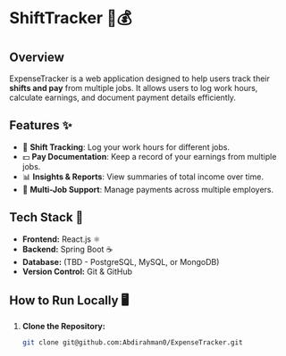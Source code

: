 # ShiftTracker 📝💰

## Overview
ExpenseTracker is a web application designed to help users track their **shifts and pay** from multiple jobs. It allows users to log work hours, calculate earnings, and document payment details efficiently.

## Features ✨
- 📆 **Shift Tracking**: Log your work hours for different jobs.
- 💵 **Pay Documentation**: Keep a record of your earnings from multiple jobs.
- 📊 **Insights & Reports**: View summaries of total income over time.
- 🏢 **Multi-Job Support**: Manage payments across multiple employers.

## Tech Stack 🚀
- **Frontend:** React.js ⚛️
- **Backend:** Spring Boot ☕
- **Database:** (TBD - PostgreSQL, MySQL, or MongoDB)
- **Version Control:** Git & GitHub

## How to Run Locally 🖥️
1. **Clone the Repository:**
   ```sh
   git clone git@github.com:Abdirahman0/ExpenseTracker.git

